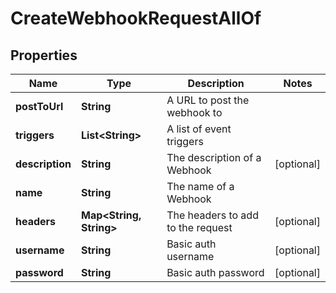 

# CreateWebhookRequestAllOf


## Properties

Name | Type | Description | Notes
------------ | ------------- | ------------- | -------------
**postToUrl** | **String** | A URL to post the webhook to | 
**triggers** | **List&lt;String&gt;** | A list of event triggers | 
**description** | **String** | The description of a Webhook |  [optional]
**name** | **String** | The name of a Webhook | 
**headers** | **Map&lt;String, String&gt;** | The headers to add to the request |  [optional]
**username** | **String** | Basic auth username |  [optional]
**password** | **String** | Basic auth password |  [optional]




